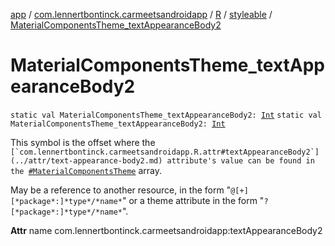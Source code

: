 [app](../../../index.md) / [com.lennertbontinck.carmeetsandroidapp](../../index.md) / [R](../index.md) / [styleable](index.md) / [MaterialComponentsTheme_textAppearanceBody2](./-material-components-theme_text-appearance-body2.md)

# MaterialComponentsTheme_textAppearanceBody2

`static val MaterialComponentsTheme_textAppearanceBody2: `[`Int`](https://kotlinlang.org/api/latest/jvm/stdlib/kotlin/-int/index.html)
`static val MaterialComponentsTheme_textAppearanceBody2: `[`Int`](https://kotlinlang.org/api/latest/jvm/stdlib/kotlin/-int/index.html)

This symbol is the offset where the ``[`com.lennertbontinck.carmeetsandroidapp.R.attr#textAppearanceBody2`](../attr/text-appearance-body2.md) attribute's value can be found in the ``[`#MaterialComponentsTheme`](-material-components-theme.md) array.

May be a reference to another resource, in the form "`@[+][*package*:]*type*/*name*`" or a theme attribute in the form "`?[*package*:]*type*/*name*`".

**Attr**
name com.lennertbontinck.carmeetsandroidapp:textAppearanceBody2

